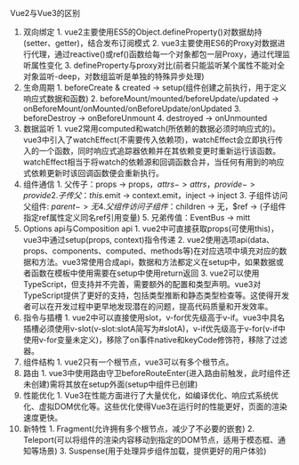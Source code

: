 Vue2与Vue3的区别
  1. 双向绑定
    1. vue2主要使用ES5的Object.defineProperty()对数据劫持(setter、getter)，结合发布订阅模式
    2. vue3主要使用ES6的Proxy对数据进行代理，通过reactive()或ref()函数给每一个对象都包一层Proxy，通过代理监听属性变化
    3. defineProperty与proxy对比(前者只能监听某个属性不能对全对象监听-deep，对数组监听是单独的特殊异步处理)
  2. 生命周期
    1. beforeCreate & created -> setup(组件创建之前执行，用于定义响应式数据和函数)
    2. beforeMount/mounted/beforeUpdate/updated -> onBeforeMount/onMounted/onBeforeUpdate/onUpdated
    3. beforeDestroy -> onBeforeUnmount
    4. destroyed -> onUnmounted 
  3. 数据监听
    1. vue2常用computed和watch(所依赖的数据必须时响应式的)。vue3中引入了watchEffect(不需要传入依赖项)，watchEffect会立即执行传入的一个函数，同时响应式追踪器依赖并在其依赖变更时重新运行该函数。watchEffect相当于将watch的依赖源和回调函数合并，当任何有用到的响应式依赖更新时该回调函数便会重新执行。
  4. 组件通信
    1. 父传子：props -> props，$attrs -> attrs，provide -> provide
    2. 子传父：this.$emit -> context.emit，inject -> inject
    3. 子组件访问父组件: $parent -> 无
    4. 父组件访问子组件：$children -> 无，$ref -> (子组件指定ref属性定义同名ref引用变量)
    5. 兄弟传值：EventBus -> mitt
  5. Options api与Composition api
    1. vue2中可直接获取props(可使用this)，vue3中通过setup(props, context)指令传递
    2. vue2使用选项api(data、props、components、computed、methods等)在对应选项中填充对应的数据和方法。vue3常使用合成api，数据和方法都定义在setup中，如果数据或者函数在模板中使用需要在setup中使用return返回
    3. vue2可以使用TypeScript，但支持并不完善，需要额外的配置和类型声明。vue3对TypeScript提供了更好的支持，包括类型推断和静态类型检查等。这使得开发者可以在开发过程中更早地发现潜在的问题，提高代码质量和开发效率。
  6. 指令与插槽
    1. vue2中可以直接使用slot，v-for优先级高于v-if。vue3中具名插槽必须使用v-slot(v-slot:slotA简写为#slotA)，v-if优先级高于v-for(v-if中使用v-for变量未定义)，移除了on事件native和keyCode修饰符，移除了过滤器。
  7. 组件结构
    1. vue2只有一个根节点，vue3可以有多个根节点。
  8. 路由
    1. vue3中使用路由守卫beforeRouteEnter(进入路由前触发，此时组件还未创建)需将其放在setup外面(setup中组件已创建)
  9. 性能优化
    1. Vue3‌在性能方面进行了大量优化，如编译优化、响应式系统优化、虚拟DOM优化等。这些优化使得Vue3在运行时的性能更好，页面的渲染速度更快。
  10. 新特性
    1. Fragment(允许拥有多个根节点，减少了不必要的嵌套)
    2. Teleport(可以将组件的渲染内容移动到指定的DOM节点，适用于模态框、通知等场景)
    3. Suspense(用于处理异步组件加载，提供更好的用户体验)
